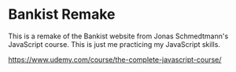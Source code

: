 # Bankist Remake

This is a remake of the Bankist website from Jonas Schmedtmann's JavaScript course. This is just me practicing my JavaScript skills.

https://www.udemy.com/course/the-complete-javascript-course/
